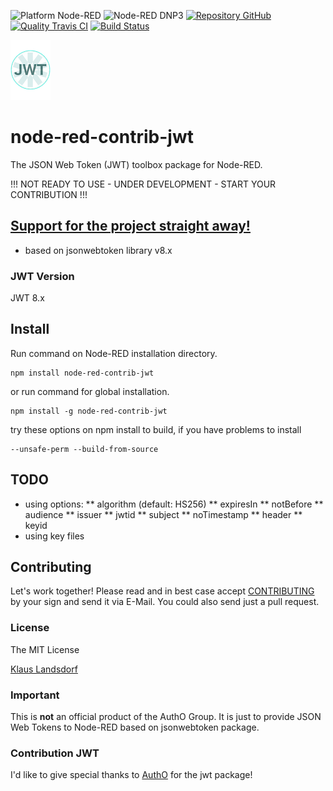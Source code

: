 ![Platform Node-RED](http://b.repl.ca/v1/Platform-Node--RED-red.png)
![Node-RED DNP3](http://b.repl.ca/v1/Node--RED-JWT-blue.png)
[![Repository GitHub](http://b.repl.ca/v1/Repository-GitHub-orange.png)](https://github.com/biancode/node-red-contrib-jwt)
[![Quality Travis CI](http://b.repl.ca/v1/Quality-Travis_CI-green.png)](https://travis-ci.org/biancode/node-red-contrib-jwt)
[![Build Status](https://travis-ci.org/biancode/node-red-contrib-jwt.svg?branch=master)](https://travis-ci.org/biancode/node-red-contrib-jwt)

[![nodemodbus64](images/jwt-icon-small64.png)](http://www.jwt.org/)

# node-red-contrib-jwt
The JSON Web Token (JWT) toolbox package for Node-RED.

!!! NOT READY TO USE - UNDER DEVELOPMENT - START YOUR CONTRIBUTION !!!
## [Support for the project straight away!][3]

* based on jsonwebtoken library v8.x

### JWT Version

JWT 8.x

## Install

Run command on Node-RED installation directory.

	npm install node-red-contrib-jwt 

or run command for global installation.

	npm install -g node-red-contrib-jwt 

try these options on npm install to build, if you have problems to install

    --unsafe-perm --build-from-source
    
## TODO

* using options:
** algorithm (default: HS256)
** expiresIn
** notBefore
** audience
** issuer
** jwtid
** subject
** noTimestamp
** header
** keyid
* using key files

    
## Contributing

Let's work together! 
Please read and in best case accept [CONTRIBUTING](CONTRIBUTING.md) by your sign and send it via E-Mail.
You could also send just a pull request.

### License

The MIT License

[Klaus Landsdorf][1]

### Important

This is **not** an official product of the AuthO Group.
It is just to provide JSON Web Tokens to Node-RED based on jsonwebtoken package.

### Contribution JWT

I'd like to give special thanks to [AuthO][2] for the jwt package! 


[1]:https://bianco-royal.cloud/
[2]:https://github.com/auth0
[3]:https://bianco-royal.cloud/supporter/
[4]:https://www.npmjs.com/package/jsonwebtoken
